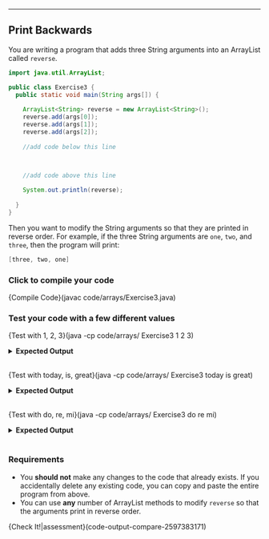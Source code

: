 ---

## Print Backwards
You are writing a program that adds three String arguments into an ArrayList called `reverse`.
```java
import java.util.ArrayList;

public class Exercise3 {
  public static void main(String args[]) {
    
    ArrayList<String> reverse = new ArrayList<String>();
    reverse.add(args[0]);
    reverse.add(args[1]);
    reverse.add(args[2]);
    
    //add code below this line



    //add code above this line
    
    System.out.println(reverse);
    
  }
}
```

Then you want to modify the String arguments so that they are printed in reverse order. For example, if the three String arguments are `one`, `two`, and `three`, then the program will print:
```java
[three, two, one]
```

### Click to compile your code
{Compile Code}(javac code/arrays/Exercise3.java)

### Test your code with a few different values

{Test with 1, 2, 3}(java -cp code/arrays/ Exercise3 1 2 3)
<details><summary><b>Expected Output</b></summary><code>[3, 2, 1]</code></details><br>

{Test with today, is, great}(java -cp code/arrays/ Exercise3 today is great)
<details><summary><b>Expected Output</b></summary><code>[great, is, today]</code></details><br>

{Test with do, re, mi}(java -cp code/arrays/ Exercise3 do re mi)
<details><summary><b>Expected Output</b></summary><code>[mi, re, do]</code></details><br>

### Requirements
* You **should not** make any changes to the code that already exists. If you accidentally delete any existing code, you can copy and paste the entire program from above.
* You can use **any** number of ArrayList methods to modify `reverse` so that the arguments print in reverse order.

{Check It!|assessment}(code-output-compare-2597383171)
